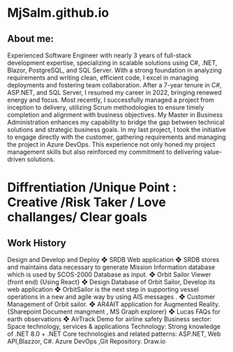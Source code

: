 # MjSalm.github.io
## About me:
Experienced Software Engineer with nearly 3 years of full-stack development expertise, specializing in scalable solutions using C#, .NET, Blazor, PostgreSQL, and SQL Server. With a strong foundation in analyzing requirements and writing clean, efficient code, I excel in managing deployments and fostering team collaboration. After a 7-year tenure in C#, ASP.NET, and SQL Server, I resumed my career in 2022, bringing renewed energy and focus. Most recently, I successfully managed a project from inception to delivery, utilizing Scrum methodologies to ensure timely completion and alignment with business objectives. My Master in Business Administration enhances my capability to bridge the gap between technical solutions and strategic business goals. In my last project, I took the initiative to engage directly with the customer, gathering requirements and managing the project in Azure DevOps. This experience not only honed my project management skills but also reinforced my commitment to delivering value-driven solutions.

# Diffrentiation /Unique Point : Creative /Risk Taker / Love challanges/ Clear goals

## Work History
Design and Develop and Deploy
❖ SRDB Web application
❖ SRDB stores and maintains data necessary to generate Mission Information database which is used by SCOS-2000 Database as input. ❖ Orbit Sailor Viewer (front end) {Using React}
❖ Design Database of Orbit Sailor, Develop its web application
❖ OrbitSailor is the next step in supporting vessel operations in a new and agile way by using AIS messages . 
❖ Customer Management of Orbit sailor. 
❖ AR4AIT application for Augmented Reality.{Sharepoint Document mangment , MS Graph explorer} ❖ Lucas FAQs for earth observations ❖ AirTrack Demo for airline safety Business sector: Space technology, services & applications Technology: Strong knowledge of .NET 8.0 + .NET Core technologies and related patterns: ASP.NET, Web API,Blazzor, C#. Azure DevOps ,Git Repository. Draw.io
